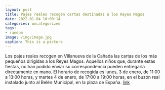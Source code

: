 ```yaml
---
layout: post
title: Pajes reales recogen cartas destinadas a los Reyes Magos
date: 2022-01-04 10:00:14
categories: uncategorized
tags:
- random
image: /img/image.jpg
caption: This is a picture
---
```

Los pajes reales recogen en Villanueva de la Cañada las cartas de los más pequeños dirigidas a los Reyes Magos. Aquellos niños que, durante estas fiestas, no han podido enviar su correspondencia pueden entregarla directamente en mano.  El horario de recogida es lunes, 3 de enero, de 11:00 a 13:00 horas, y martes 4 de enero, de 17:00 a 19:00 horas, en el buzón real instalado junto al Belén Municipal, en la plaza de España.  [link](https://www.ayto-villacanada.es/noticias/pajes-reales-recogen-cartas-destinadas-a-los-reyes-magos/)
